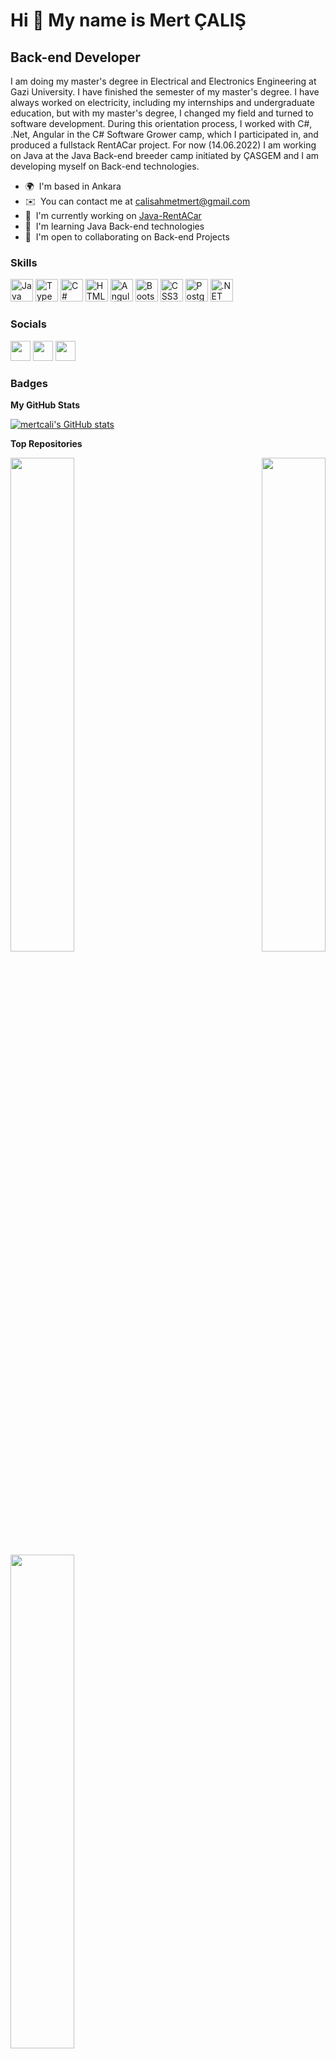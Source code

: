 Hi 👋 My name is Mert ÇALIŞ
===========================

Back-end Developer
------------------

I am doing my master's degree in Electrical and Electronics Engineering at Gazi University. I have finished the semester of my master's degree. I have always worked on electricity, including my internships and undergraduate education, but with my master's degree, I changed my field and turned to software development. During this orientation process, I worked with C#, .Net, Angular in the C# Software Grower camp, which I participated in, and produced a fullstack RentACar project. For now (14.06.2022) I am working on Java at the Java Back-end breeder camp initiated by ÇASGEM and I am developing myself on Back-end technologies.

* 🌍  I'm based in Ankara
* ✉️  You can contact me at [calisahmetmert@gmail.com](mailto:calisahmetmert@gmail.com)
* 🚀  I'm currently working on [Java-RentACar](http://github.com/Mertcali/rentACarCasgem-Backend)
* 🧠  I'm learning Java Back-end technologies
* 🤝  I'm open to collaborating on Back-end Projects

### Skills

<p align="left">
<a href="https://www.oracle.com/java/" target="_blank" rel="noreferrer"><img src="https://raw.githubusercontent.com/danielcranney/readme-generator/main/public/icons/skills/java-colored.svg" width="36" height="36" alt="Java" /></a>
<a href="https://www.typescriptlang.org/" target="_blank" rel="noreferrer"><img src="https://raw.githubusercontent.com/danielcranney/readme-generator/main/public/icons/skills/typescript-colored.svg" width="36" height="36" alt="TypeScript" /></a>
<a href="https://docs.microsoft.com/en-us/dotnet/csharp/" target="_blank" rel="noreferrer"><img src="https://raw.githubusercontent.com/danielcranney/readme-generator/main/public/icons/skills/csharp-colored.svg" width="36" height="36" alt="C#" /></a>
<a href="https://developer.mozilla.org/en-US/docs/Glossary/HTML5" target="_blank" rel="noreferrer"><img src="https://raw.githubusercontent.com/danielcranney/readme-generator/main/public/icons/skills/html5-colored.svg" width="36" height="36" alt="HTML5" /></a>
<a href="https://angular.io/" target="_blank" rel="noreferrer"><img src="https://raw.githubusercontent.com/danielcranney/readme-generator/main/public/icons/skills/angularjs-colored.svg" width="36" height="36" alt="Angular" /></a>
<a href="https://getbootstrap.com/" target="_blank" rel="noreferrer"><img src="https://raw.githubusercontent.com/danielcranney/readme-generator/main/public/icons/skills/bootstrap-colored.svg" width="36" height="36" alt="Bootstrap" /></a>
<a href="https://www.w3.org/TR/CSS/#css" target="_blank" rel="noreferrer"><img src="https://raw.githubusercontent.com/danielcranney/readme-generator/main/public/icons/skills/css3-colored.svg" width="36" height="36" alt="CSS3" /></a>
<a href="https://www.postgresql.org/" target="_blank" rel="noreferrer"><img src="https://raw.githubusercontent.com/danielcranney/readme-generator/main/public/icons/skills/postgresql-colored.svg" width="36" height="36" alt="PostgreSQL" /></a>
<a href="https://dotnet.microsoft.com/en-us/" target="_blank" rel="noreferrer"><img src="https://raw.githubusercontent.com/danielcranney/readme-generator/main/public/icons/skills/dot-net-colored.svg" width="36" height="36" alt=".NET" /></a>
</p>


### Socials

<p align="left"> <a href="https://www.github.com/mertcali" target="_blank" rel="noreferrer"><img src="https://raw.githubusercontent.com/danielcranney/readme-generator/main/public/icons/socials/github.svg" width="32" height="32" /></a> <a href="https://www.linkedin.com/in/ahmet-mert-calis/" target="_blank" rel="noreferrer"><img src="https://raw.githubusercontent.com/danielcranney/readme-generator/main/public/icons/socials/linkedin.svg" width="32" height="32" /></a> <a href="http://www.medium.com/@calisahmetmert" target="_blank" rel="noreferrer"><img src="https://raw.githubusercontent.com/danielcranney/readme-generator/main/public/icons/socials/medium.svg" width="32" height="32" /></a></p>

### Badges

<b>My GitHub Stats</b>

<a href="http://www.github.com/mertcali"><img src="https://github-readme-stats.vercel.app/api?username=mertcali&show_icons=true&hide=&count_private=true&title_color=ef4444&text_color=ffffff&icon_color=ec4899&bg_color=1c1917&hide_border=true&show_icons=true" alt="mertcali's GitHub stats" /></a>

<b>Top Repositories</b>

<div width="100%" align="center"><a href="https://github.com/mertcali/rentACarCasgem-Backend" align="left"><img align="left" width="45%" src="https://github-readme-stats.vercel.app/api/pin/?username=mertcali&repo=rentACarCasgem-Backend&title_color=ef4444&text_color=ffffff&icon_color=ec4899&bg_color=1c1917&hide_border=true&locale=en" /></a><a href="https://github.com/mertcali/RentACar-Frontend" align="right"><img align="right" width="45%" src="https://github-readme-stats.vercel.app/api/pin/?username=mertcali&repo=RentACar-Frontend&title_color=ef4444&text_color=ffffff&icon_color=ec4899&bg_color=1c1917&hide_border=true&locale=en" /></a></div><br /><br /><br /><br /><br /><br /><br />

<br /><br /><br /><br /><br />

<div width="100%" align="center"><a href="https://github.com/mertcali/RentACar-Backend" align="left"><img align="left" width="45%" src="https://github-readme-stats.vercel.app/api/pin/?username=mertcali&repo=RentACar-Backend&title_color=ef4444&text_color=ffffff&icon_color=ec4899&bg_color=1c1917&hide_border=true&locale=en" /></a></div>
